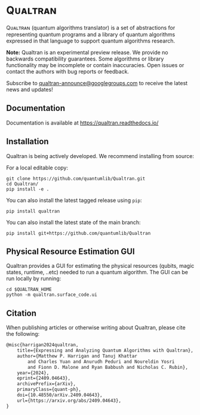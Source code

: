 # Qᴜᴀʟᴛʀᴀɴ

Qᴜᴀʟᴛʀᴀɴ (quantum algorithms translator) is a set of abstractions for representing quantum 
programs and a library of quantum algorithms expressed in that language to support quantum 
algorithms research.

**Note:** Qualtran is an experimental preview release. We provide no backwards compatibility 
guarantees. Some algorithms or library functionality may be incomplete or contain inaccuracies. 
Open issues or contact the authors with bug reports or feedback.

Subscribe to [qualtran-announce@googlegroups.com](https://groups.google.com/g/qualtran-announce)
to receive the latest news and updates!

## Documentation

Documentation is available at https://qualtran.readthedocs.io/

## Installation

Qualtran is being actively developed. We recommend installing from source:

For a local editable copy:

    git clone https://github.com/quantumlib/Qualtran.git
    cd Qualtran/
    pip install -e .

You can also install the latest tagged release using `pip`:

    pip install qualtran

You can also install the latest state of the main branch:

    pip install git+https://github.com/quantumlib/Qualtran

## Physical Resource Estimation GUI

Qualtran provides a GUI for estimating the physical resources (qubits, magic states, runtime, ..etc) needed to run a quantum algorithm. The GUI can be run locally by running:

    cd $QUALTRAN_HOME
    python -m qualtran.surface_code.ui

## Citation

When publishing articles or otherwise writing about Qualtran, please cite the
following:

```latex
@misc{harrigan2024qualtran,
    title={Expressing and Analyzing Quantum Algorithms with Qualtran},
    author={Matthew P. Harrigan and Tanuj Khattar
        and Charles Yuan and Anurudh Peduri and Noureldin Yosri
        and Fionn D. Malone and Ryan Babbush and Nicholas C. Rubin},
    year={2024},
    eprint={2409.04643},
    archivePrefix={arXiv},
    primaryClass={quant-ph},
    doi={10.48550/arXiv.2409.04643},
    url={https://arxiv.org/abs/2409.04643},
}
```
